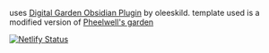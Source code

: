 uses [Digital Garden Obsidian Plugin](https://github.com/oleeskild/Obsidian-Digital-Garden) by oleeskild. 
template used is a modified version of [Pheelwell's garden](https://github.com/pheelwell/pheelwell-garden/)

[![Netlify Status](https://api.netlify.com/api/v1/badges/87902cd4-d7b1-46b2-bfd0-4c01191705b7/deploy-status)](https://app.netlify.com/sites/astrodex/deploys)
